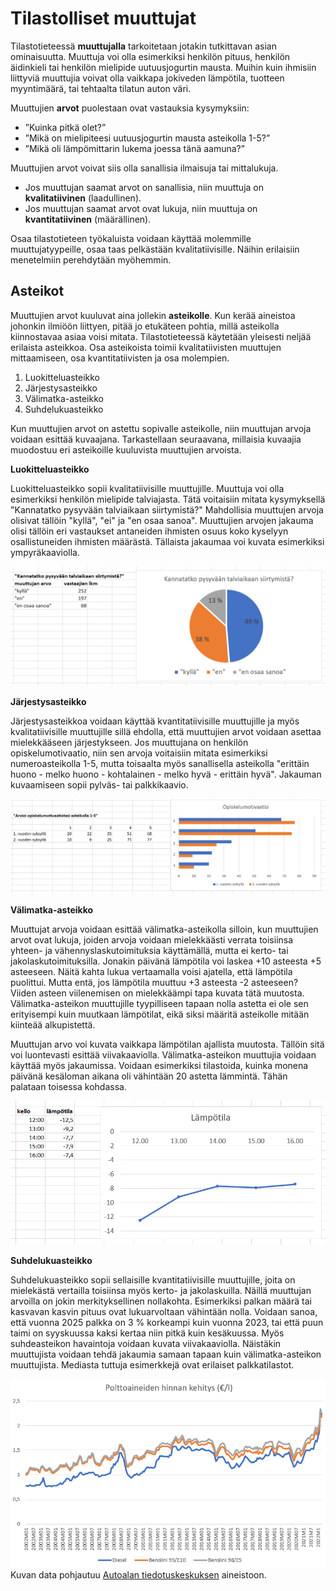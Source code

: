 # Tilastolliset muuttujat

Tilastotieteessä **muuttujalla** tarkoitetaan jotakin tutkittavan asian ominaisuutta. Muuttuja voi olla esimerkiksi henkilön pituus, henkilön äidinkieli tai henkilön mielipide uutuusjogurtin mausta. Muihin kuin ihmisiin liittyviä muuttujia voivat olla vaikkapa jokiveden lämpötila, tuotteen myyntimäärä, tai tehtaalta tilatun auton väri.

Muuttujien **arvot** puolestaan ovat vastauksia kysymyksiin: 
- ”Kuinka pitkä olet?”
- ”Mikä on mielipiteesi uutuusjogurtin mausta asteikolla 1-5?”
- ”Mikä oli lämpömittarin lukema joessa tänä aamuna?”

Muuttujien arvot voivat siis olla sanallisia ilmaisuja tai mittalukuja. 
- Jos muuttujan saamat arvot on sanallisia, niin muuttuja on **kvalitatiivinen** (laadullinen).
- Jos muuttujan saamat arvot ovat lukuja, niin muuttuja on **kvantitatiivinen** (määrällinen).

Osaa tilastotieteen työkaluista voidaan käyttää molemmille muuttujatyypeille, osaa taas pelkästään kvalitatiivisille. Näihin erilaisiin menetelmiin perehdytään myöhemmin.

## Asteikot

Muuttujien arvot kuuluvat aina jollekin **asteikolle**. Kun kerää aineistoa johonkin ilmiöön liittyen, pitää jo etukäteen pohtia, millä asteikolla kiinnostavaa asiaa voisi mitata. Tilastotieteessä käytetään yleisesti neljää erilaista asteikkoa. Osa asteikoista toimii kvalitatiivisten muuttujen mittaamiseen, osa kvantitatiivisten ja osa molempien. 

1. Luokitteluasteikko 
2. Järjestysasteikko
3. Välimatka-asteikko
4. Suhdelukuasteikko

Kun muuttujien arvot on astettu sopivalle asteikolle, niin muuttujan arvoja voidaan esittää kuvaajana. Tarkastellaan seuraavana, millaisia kuvaajia muodostuu eri asteikoille kuuluvista muuttujien arvoista.

**Luokitteluasteikko**

Luokitteluasteikko sopii kvalitatiivisille muuttujille. Muuttuja voi olla esimerkiksi henkilön mielipide talviajasta. Tätä voitaisiin mitata kysymyksellä "Kannatatko pysyvään talviaikaan siirtymistä?" Mahdollisia muuttujen arvoja olisivat tällöin "kyllä", "ei" ja "en osaa sanoa". Muuttujien arvojen jakauma olisi tällöin eri vastaukset antaneiden ihmisten osuus koko kyselyyn osallistuneiden ihmisten määrästä. Tällaista jakaumaa voi kuvata esimerkiksi ympyräkaaviolla.

![Ympyräkaavio](ympyrakaavio.png "Ympyräkaavio")

**Järjestysasteikko**

Järjestysasteikkoa voidaan käyttää kvantitatiivisille muuttujille ja myös kvalitatiivisille muuttujille sillä ehdolla, että muuttujien arvot voidaan asettaa mielekkääseen järjestykseen. Jos muuttujana on henkilön opiskelumotivaatio, niin sen arvoja voitaisiin mitata esimerkiksi numeroasteikolla 1-5, mutta toisaalta myös sanallisella asteikolla "erittäin huono - melko huono - kohtalainen - melko hyvä - erittäin hyvä". Jakauman kuvaamiseen sopii pylväs- tai palkkikaavio. 

![Palkkikaavio](palkkikaavio.png "Palkkikaavio")

**Välimatka-asteikko**

Muuttujat arvoja voidaan esittää välimatka-asteikolla silloin, kun muuttujien arvot ovat lukuja, joiden arvoja voidaan mielekkäästi verrata toisiinsa yhteen- ja vähennyslaskutoimituksia käyttämällä, mutta ei kerto- tai jakolaskutoimituksilla. Jonakin päivänä lämpötila voi laskea +10 asteesta +5 asteeseen. Näitä kahta lukua vertaamalla voisi ajatella, että lämpötila puolittui. Mutta entä, jos lämpötila muuttuu +3 asteesta -2 asteeseen? Viiden asteen viilenemisen on mielekkäämpi tapa kuvata tätä muutosta. Välimatka-asteikon muuttujille tyypilliseen tapaan nolla astetta ei ole sen erityisempi kuin muutkaan lämpötilat, eikä siksi määritä asteikolle mitään kiinteää alkupistettä. 

Muuttujan arvo voi kuvata vaikkapa lämpötilan ajallista muutosta. Tällöin sitä voi luontevasti esittää viivakaaviolla. Välimatka-asteikon muuttujia voidaan käyttää myös jakaumissa. Voidaan esimerkiksi tilastoida, kuinka monena päivänä kesäloman aikana oli vähintään 20 astetta lämmintä. Tähän palataan toisessa kohdassa. 

![Viivakaavio, esim. 1](viivakaavio1.png "Viivakaavio, esim. 1")

**Suhdelukuasteikko**

Suhdelukuasteikko sopii sellaisille kvantitatiivisille muuttujille, joita on mielekästä vertailla toisiinsa myös kerto- ja jakolaskuilla. Näillä muuttujan arvoilla on jokin merkityksellinen nollakohta. Esimerkiksi palkan määrä tai kasvavan kasvin pituus ovat lukuarvoltaan vähintään nolla. Voidaan sanoa, että vuonna 2025 palkka on 3 % korkeampi kuin vuonna 2023, tai että puun taimi on syyskuussa kaksi kertaa niin pitkä kuin kesäkuussa. Myös suhdeasteikon havaintoja voidaan kuvata viivakaaviolla. Näistäkin muuttujista voidaan tehdä jakaumia samaan tapaan kuin välimatka-asteikon muuttujista. Mediasta tuttuja esimerkkejä ovat erilaiset palkkatilastot.

![Viivakaavio, esim. 2](viivakaavio2.png "Viivakaavio, esim. 2")
Kuvan data pohjautuu [Autoalan tiedotuskeskuksen](https://www.aut.fi/tilastot/verotus_hintakehitys_ja_liikennemenot/bensiinin_ja_dieselin_hintakehitys) aineistoon.
